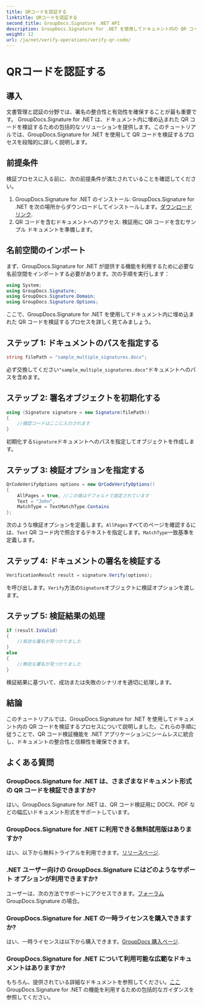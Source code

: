 ```yaml
---
title: QRコードを認証する
linktitle: QRコードを認証する
second_title: GroupDocs.Signature .NET API
description: GroupDocs.Signature for .NET を使用してドキュメント内の QR コードを検証する方法を学びます。ステップバイステップのガイドを備えた包括的なチュートリアル。
weight: 12
url: /ja/net/verify-operations/verify-qr-code/
---
```


# QRコードを認証する

## 導入
文書管理と認証の分野では、署名の整合性と有効性を確保することが最も重要です。 GroupDocs.Signature for .NET は、ドキュメント内に埋め込まれた QR コードを検証するための包括的なソリューションを提供します。このチュートリアルでは、GroupDocs.Signature for .NET を使用して QR コードを検証するプロセスを段階的に詳しく説明します。
## 前提条件
検証プロセスに入る前に、次の前提条件が満たされていることを確認してください。
1.  GroupDocs.Signature for .NET のインストール: GroupDocs.Signature for .NET を次の場所からダウンロードしてインストールします。[ダウンロードリンク](https://releases.groupdocs.com/signature/net/).
2. QR コードを含むドキュメントへのアクセス: 検証用に QR コードを含むサンプル ドキュメントを準備します。 

## 名前空間のインポート
まず、GroupDocs.Signature for .NET が提供する機能を利用するために必要な名前空間をインポートする必要があります。次の手順を実行します：

```csharp
using System;
using GroupDocs.Signature;
using GroupDocs.Signature.Domain;
using GroupDocs.Signature.Options;
```


ここで、GroupDocs.Signature for .NET を使用してドキュメント内に埋め込まれた QR コードを検証するプロセスを詳しく見てみましょう。
## ステップ 1: ドキュメントのパスを指定する
```csharp
string filePath = "sample_multiple_signatures.docx";
```
必ず交換してください`"sample_multiple_signatures.docx"`ドキュメントへのパスを含めます。
## ステップ 2: 署名オブジェクトを初期化する
```csharp
using (Signature signature = new Signature(filePath))
{
    //確認コードはここに入力されます
}
```
初期化する`Signature`ドキュメントへのパスを指定してオブジェクトを作成します。
## ステップ 3: 検証オプションを指定する
```csharp
QrCodeVerifyOptions options = new QrCodeVerifyOptions()
{
    AllPages = true, //この値はデフォルトで設定されています
    Text = "John",
    MatchType = TextMatchType.Contains
};
```
次のような検証オプションを定義します。`AllPages`すべてのページを確認するには、`Text` QR コード内で照合するテキストを指定します。`MatchType`一致基準を定義します。
## ステップ 4: ドキュメントの署名を検証する
```csharp
VerificationResult result = signature.Verify(options);
```
を呼び出します。`Verify`方法の`Signature`オブジェクトに検証オプションを渡します。
## ステップ 5: 検証結果の処理
```csharp
if (result.IsValid)
{
    //有効な署名が見つかりました
}
else
{
    //無効な署名が見つかりました
}
```
検証結果に基づいて、成功または失敗のシナリオを適切に処理します。

## 結論
このチュートリアルでは、GroupDocs.Signature for .NET を使用してドキュメント内の QR コードを検証するプロセスについて説明しました。これらの手順に従うことで、QR コード検証機能を .NET アプリケーションにシームレスに統合し、ドキュメントの整合性と信頼性を確保できます。
## よくある質問
### GroupDocs.Signature for .NET は、さまざまなドキュメント形式の QR コードを検証できますか?
はい。GroupDocs.Signature for .NET は、QR コード検証用に DOCX、PDF などの幅広いドキュメント形式をサポートしています。
### GroupDocs.Signature for .NET に利用できる無料試用版はありますか?
はい、以下から無料トライアルを利用できます。[リリースページ](https://releases.groupdocs.com/).
### .NET ユーザー向けの GroupDocs.Signature にはどのようなサポート オプションが利用できますか?
ユーザーは、次の方法でサポートにアクセスできます。[フォーラム](https://forum.groupdocs.com/c/signature/13) GroupDocs.Signature の場合。
### GroupDocs.Signature for .NET の一時ライセンスを購入できますか?
はい、一時ライセンスは以下から購入できます。[GroupDocs 購入ページ](https://purchase.groupdocs.com/temporary-license/).
### GroupDocs.Signature for .NET について利用可能な広範なドキュメントはありますか?
もちろん、提供されている詳細なドキュメントを参照してください。[ここ](https://tutorials.groupdocs.com/signature/net/) GroupDocs.Signature for .NET の機能を利用するための包括的なガイダンスを参照してください。